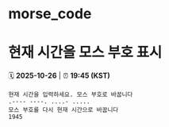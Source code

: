 # morse_code
# 현재 시간을 모스 부호 표시
<!-- MORSE_TIME_START -->
🗓️ **2025-10-26** | ⏰ **19:45 (KST)**

```
현재 시간을 입력하세요. 모스 부호로 바꿉니다
.---- ----. ....- .....
모스 부호를 다시 현재 시간으로 바꿉니다
1945
```
<!-- MORSE_TIME_END -->
